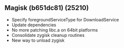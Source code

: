 ## Magisk (b651dc81) (25210)

- Specify foregroundServiceType for DownloadService
- Update dependencies
- No more patching libc.a on 64bit platforms
- Consolidate zygisk cleanup routines
- New way to unload zygisk
